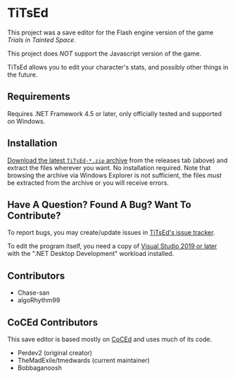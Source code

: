 # TiTsEd #

This project was a save editor for the Flash engine version of the game *Trials in Tainted Space*.

This project does *NOT* support the Javascript version of the game.

TiTsEd allows you to edit your character's stats, and possibly other things in the future.

## Requirements ##

Requires .NET Framework 4.5 or later, only officially tested and supported on Windows.


## Installation ##

[Download the latest `TiTsEd-*.zip` archive](https://github.com/algoRhythm99/TiTsEd/releases/latest "https://github.com/algoRhythm99/TiTsEd/releases/latest") from the releases tab (above) and extract the files wherever you want.  No installation required.  Note that browsing the archive via Windows Explorer is not sufficient, the files *must* be extracted from the archive or you will receive errors.

## Have A Question?  Found A Bug?  Want To Contribute? ##

To report bugs, you may create/update issues in [TiTsEd's issue tracker](https://github.com/algoRhythm99/TiTsEd/issues "https://github.com/algoRhythm99/TiTsEd/issues").

To edit the program itself, you need a copy of [Visual Studio 2019 or later](https://visualstudio.microsoft.com/vs/community/) with the ".NET Desktop Development" workload installed.

## Contributors ##

* Chase-san
* algoRhythm99 

## CoCEd Contributors ##

This save editor is based mostly on [CoCEd](https://github.com/tmedwards/CoCEd "https://github.com/tmedwards/CoCEd") and uses much of its code.

* Perdev2 (original creator)
* TheMadExile/tmedwards (current maintainer)
* Bobbaganoosh
